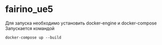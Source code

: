 # fairino_ue5
Для запуска необходимо установить docker-engine и docker-compose
Запускается командой
```shell
docker-compose up --build
```
